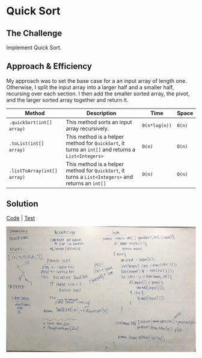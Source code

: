# Quick Sort
## The Challenge
Implement Quick Sort.

## Approach & Efficiency
My approach was to set the base case for a an input array of length one. Otherwise, I split the input array into a larger half and a smaller half, recursing over each section. I then add the smaller sorted array, the pivot, and the larger sorted array together and return it.

Method | Description | Time | Space
---- | ---- | ---- | ---
`.quickSort(int[] array)` | This method sorts an input array recursively. | `0(n*log(n))` | `0(n)`
`.toList(int[] array)` | This method is a helper method for `QuickSort`, it turns an `int[]` and returns a `List<Integers>` | `O(n)` | `O(n)`
`.listToArray(int[] array)` | This method is a helper method for `QuickSort`, it turns a `List<Integers>` and returns an `int[]` | `O(n)` | `O(n)`


## Solution
[Code](../src/main/java/sorts/quickSort) | [Test](../src/test/java/sorts/quickSort)

![](../assets/sorts_quick.JPG)